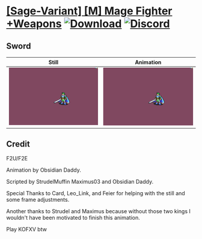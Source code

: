 # [\[Sage-Variant\] \[M\] Mage Fighter +Weapons](./) [![Download](https://img.shields.io/badge/Download--red?style=social&logo=github)](https://minhaskamal.github.io/DownGit/#/home?url=https://github.com/Klokinator/FE-Repo/tree/main/Battle%20Animations%2FMagi%20-%20Nature-Type%2F%5BSage-Variant%5D%20%5BM%5D%20Mage%20Fighter%20%2BWeapons%2F1.%20Sword) [![Discord](https://img.shields.io/badge/Discord--blue?style=social&logo=discord)](https://discord.gg/C7VNGnyTPA)

## Sword

| Still | Animation |
| :---: | :-------: |
| ![Sword still](./Sword_000.png) | ![Sword](./Sword.gif) |

## Credit

F2U/F2E

Animation by Obsidian Daddy.

Scripted by StrudelMuffin Maximus03 and Obsidian Daddy.

Special Thanks to Card, Leo_Link, and Feier for helping with the still and some frame adjustments.


Another thanks to Strudel and Maximus because without those two kings I wouldn't have been motivated to finish this animation.

Play KOFXV btw
